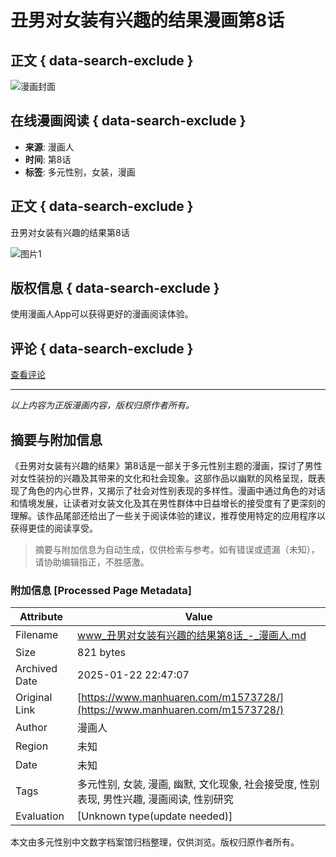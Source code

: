 # 丑男对女装有兴趣的结果漫画第8话

## 正文 { data-search-exclude }


![漫画封面](https://manhua1038zjcdn26.cdndm5.com/71/70584/1573728/1_9141.jpg?cid=1573728&key=5b864ea6e32575e25523314a76a17661&type=1)

## 在线漫画阅读 { data-search-exclude }

- **来源**: 漫画人
- **时间**: 第8话
- **标签**: 多元性别，女装，漫画

## 正文 { data-search-exclude }

丑男对女装有兴趣的结果第8话

![图片1](https://manhua1038zjcdn26.cdndm5.com/71/70584/1573728/1_9141.jpg?cid=1573728&key=5b864ea6e32575e25523314a76a17661&type=1)

## 版权信息 { data-search-exclude }

使用漫画人App可以获得更好的漫画阅读体验。

## 评论 { data-search-exclude }

[查看评论](https://css122us.cdndm5.com/v202411181654/manhuaren/images/mobile/view-bottom-logo-1.png)

---

*以上内容为正版漫画内容，版权归原作者所有。*
<!-- tcd_original_link https://www.manhuaren.com/m1573728/ -->


## 摘要与附加信息

<!-- tcd_abstract -->
《丑男对女装有兴趣的结果》第8话是一部关于多元性别主题的漫画，探讨了男性对女性装扮的兴趣及其带来的文化和社会现象。这部作品以幽默的风格呈现，既表现了角色的内心世界，又揭示了社会对性别表现的多样性。漫画中通过角色的对话和情境发展，让读者对女装文化及其在男性群体中日益增长的接受度有了更深刻的理解。该作品尾部还给出了一些关于阅读体验的建议，推荐使用特定的应用程序以获得更佳的阅读享受。
<!-- tcd_abstract_end -->

> 摘要与附加信息为自动生成，仅供检索与参考。如有错误或遗漏（未知），请协助编辑指正，不胜感激。

### 附加信息 [Processed Page Metadata]

| Attribute       | Value                                  |
|-----------------|----------------------------------------|
| Filename        | www_丑男对女装有兴趣的结果第8话_-_漫画人.md                             |
| Size            | 821 bytes                           |
| Archived Date   | 2025-01-22 22:47:07                             |
| Original Link   | [https://www.manhuaren.com/m1573728/](https://www.manhuaren.com/m1573728/)                       |
| Author          | 漫画人                               |
| Region          | 未知                               |
| Date            | 未知                                 |
| Tags            | 多元性别, 女装, 漫画, 幽默, 文化现象, 社会接受度, 性别表现, 男性兴趣, 漫画阅读, 性别研究                                 |
| Evaluation            | [Unknown type(update needed)]                                 |
<!-- tcd_table_end -->

本文由多元性别中文数字档案馆归档整理，仅供浏览。版权归原作者所有。
